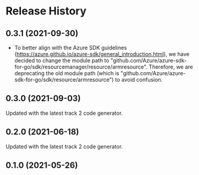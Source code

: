 # Release History

## 0.3.1 (2021-09-30)
- To better align with the Azure SDK guidelines (https://azure.github.io/azure-sdk/general_introduction.html), we have decided to change the module path to "github.com/Azure/azure-sdk-for-go/sdk/resourcemanager/resource/armresource". Therefore, we are deprecating the old module path (which is "github.com/Azure/azure-sdk-for-go/sdk/resource/armresource") to avoid confusion.

## 0.3.0 (2021-09-03)
Updated with the latest track 2 code generator.

## 0.2.0 (2021-06-18)
Updated with the latest track 2 code generator.

## 0.1.0 (2021-05-26)
